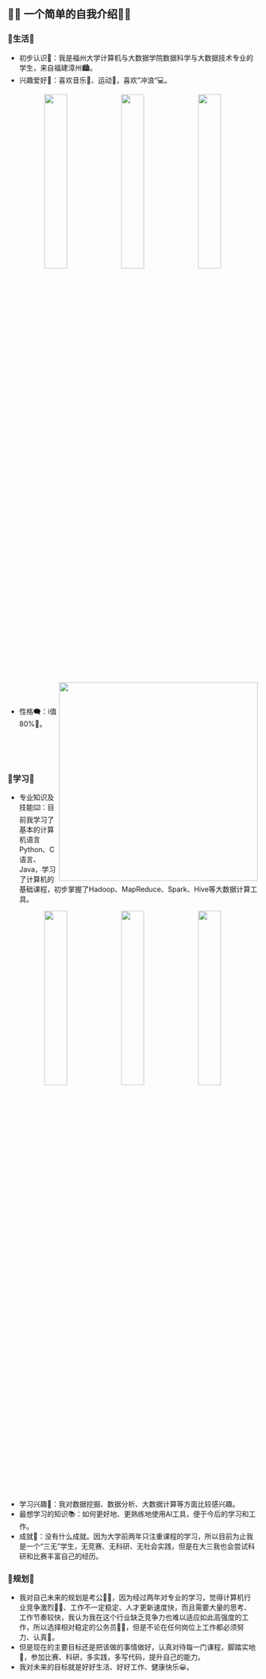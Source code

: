 ## 🙋‍♀️ 一个简单的自我介绍🙋‍♀️
### 🌱生活🌱
-  初步认识🥳：我是福州大学计算机与大数据学院数据科学与大数据技术专业的学生，来自福建漳州🏙️。
-  兴趣爱好💓：喜欢音乐🎼、运动🏓，喜欢”冲浪“💻。
  
<div align = "center">    
<img  src="https://github.com/user-attachments/assets/64a01f29-7b98-40c3-94c7-abd8ff2e6d97" width="30%" />
<img  src="https://github.com/user-attachments/assets/f77689c2-09c3-4f90-8172-10029d522ef0" width="30%" />
<img  src="https://github.com/user-attachments/assets/7a7d2a50-3226-4eb4-a8f9-976caf9ee91a" width="30%" />
</div>

<p>    
<img  src="https://github.com/user-attachments/assets/c8f1b8a7-ab0e-49fb-ad85-a46466d23141"  width="400"  align="right"  />
</p>
<br>
<br>

-  性格🗨️：i值80%🤔。
  
<br>
<br>
<br>

### 📖学习📖
-  专业知识及技能⌨️：目前我学习了基本的计算机语言Python、C语言、Java，学习了计算机的基础课程，初步掌握了Hadoop、MapReduce、Spark、Hive等大数据计算工具。
  
<div align = "center">    
<img  src="https://github.com/user-attachments/assets/ba3381af-4773-42b7-a39b-bdd0e6822f63" width="30%" />
<img  src="https://github.com/user-attachments/assets/fe4c9ddd-cdd0-40ae-8eef-8733c3d39933" width="30%" />
<img  src="https://github.com/user-attachments/assets/d191de82-fd32-4867-9ba6-1bd2be37ed19" width="30%" />
</div>

-  学习兴趣📜：我对数据挖掘、数据分析、大数据计算等方面比较感兴趣。
-  最想学习的知识📚：如何更好地、更熟练地使用AI工具，便于今后的学习和工作。
-  成就🏅：没有什么成就。因为大学前两年只注重课程的学习，所以目前为止我是一个“三无”学生，无竞赛、无科研、无社会实践，但是在大三我也会尝试科研和比赛丰富自己的经历。

### 🔭规划🔭
-  我对自己未来的规划是考公👩‍💼，因为经过两年对专业的学习，觉得计算机行业竞争激烈👩‍💻、工作不一定稳定、人才更新速度快，而且需要大量的思考、工作节奏较快，我认为我在这个行业缺乏竞争力也难以适应如此高强度的工作，所以选择相对稳定的公务员👩‍💼，但是不论在任何岗位上工作都必须努力、认真💪。
-  但是现在的主要目标还是把该做的事情做好，认真对待每一门课程，脚踏实地🦵，参加比赛、科研，多实践，多写代码，提升自己的能力。
-  我对未来的目标就是好好生活、好好工作、健康快乐😀。

